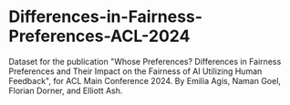 # Differences-in-Fairness-Preferences-ACL-2024
Dataset for the publication "Whose Preferences? Differences in Fairness Preferences and Their Impact on the Fairness of AI Utilizing Human Feedback", for ACL Main Conference 2024. By Emilia Agis, Naman Goel, Florian Dorner, and Elliott Ash.
